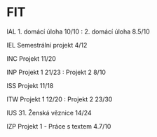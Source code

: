 # FIT

IAL   1. domácí úloha 10/10 : 2. domácí úloha 8.5/10

IEL   Semestrální projekt 4/12

INC   Projekt 11/20

INP   Projekt 1 21/23 : Projekt 2 8/10

ISS   Projekt 11/18

ITW   Projekt 1 12/20 : Projekt 2 23/30

IUS   31. Ženská věznice 14/24

IZP   Projekt 1 - Práce s textem 4.7/10
